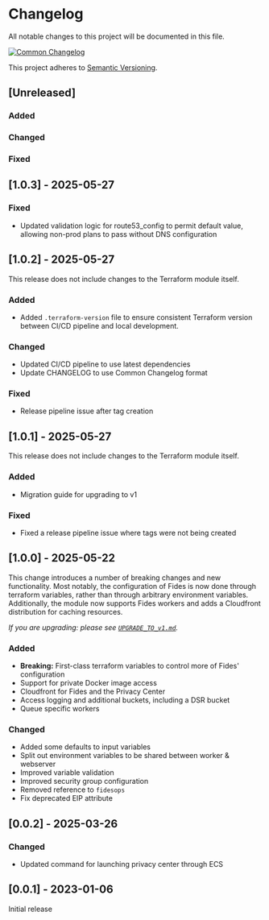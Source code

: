 # Changelog

All notable changes to this project will be documented in this file.

[![Common Changelog](https://common-changelog.org/badge.svg)](https://common-changelog.org)

This project adheres to [Semantic Versioning](https://semver.org/spec/v2.0.0.html).

## [Unreleased]

### Added

### Changed

### Fixed

## [1.0.3] - 2025-05-27

### Fixed

- Updated validation logic for route53_config to permit default value, allowing non-prod plans to pass without DNS configuration

## [1.0.2] - 2025-05-27

This release does not include changes to the Terraform module itself.

### Added

- Added `.terraform-version` file to ensure consistent Terraform version between CI/CD pipeline and local development.

### Changed

- Updated CI/CD pipeline to use latest dependencies
- Update CHANGELOG to use Common Changelog format

### Fixed

- Release pipeline issue after tag creation

## [1.0.1] - 2025-05-27

This release does not include changes to the Terraform module itself.

### Added

- Migration guide for upgrading to v1

### Fixed

- Fixed a release pipeline issue where tags were not being created

## [1.0.0] - 2025-05-22

This change introduces a number of breaking changes and new functionality. Most notably, the configuration of Fides is now done through terraform variables, rather than through arbitrary environment variables. Additionally, the module now supports Fides workers and adds a Cloudfront distribution for caching resources.

_If you are upgrading: please see [`UPGRADE_TO_v1.md`](UPGRADE_TO_v1.md)._

### Added

- **Breaking:** First-class terraform variables to control more of Fides' configuration
- Support for private Docker image access
- Cloudfront for Fides and the Privacy Center
- Access logging and additional buckets, including a DSR bucket
- Queue specific workers

### Changed

- Added some defaults to input variables
- Split out environment variables to be shared between worker & webserver
- Improved variable validation
- Improved security group configuration
- Removed reference to `fidesops`
- Fix deprecated EIP attribute

## [0.0.2] - 2025-03-26

### Changed

- Updated command for launching privacy center through ECS

## [0.0.1] - 2023-01-06

Initial release
